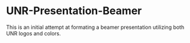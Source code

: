# UNR-Presentation-Beamer

This is an initial attempt at formating a beamer presentation
utilizing both UNR logos and colors.
